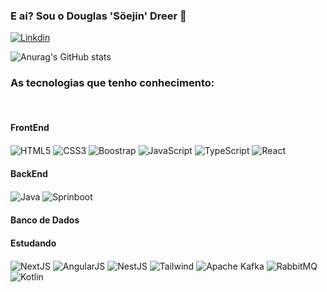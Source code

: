 ### E aí? Sou o Douglas 'Söejin' Dreer 👋

[![Linkdin](https://img.shields.io/badge/LinkedIn-0077B5?style=for-the-badge&logo=linkedin&logoColor=white)](https://www.linkedin.com/in/douglas-dreer)

![Anurag's GitHub stats](https://github-readme-stats.vercel.app/api?username=douglas-dreer&show_icons=true&theme=dracula) 

### As tecnologias que tenho conhecimento:
<div style="display: inline_block">
  <br />
    <h4>FrontEnd</h4>
    <img alt="HTML5" align="center" src="https://img.shields.io/badge/HTML5-E34F26?style=for-the-badge&logo=html5&logoColor=white"/>
    <img alt="CSS3" align="center" src="https://img.shields.io/badge/CSS3-1572B6?style=for-the-badge&logo=css3&logoColor=white"/>
   <img alt="Boostrap" align="center" src="https://img.shields.io/badge/Bootstrap-563D7C?style=for-the-badge&logo=bootstrap&logoColor=white"/>
   <img alt="JavaScript" align="center" src="https://img.shields.io/badge/JavaScript-F7DF1E?style=for-the-badge&logo=javascript&logoColor=black"/>
   <img alt="TypeScript" align="center" src="https://img.shields.io/badge/TypeScript-007ACC?style=for-the-badge&logo=typescript&logoColor=white"/>
  <img alt="React" align="center" src="https://img.shields.io/badge/React-20232A?style=for-the-badge&logo=react&logoColor=61DAFB"/><br />
  
  <h4>BackEnd</h4>
  <img alt="Java" align="center" src="https://img.shields.io/badge/Java-ED8B00?style=for-the-badge&logo=openjdk&logoColor=white"/>
  <img alt="Sprinboot" align="center" src="https://img.shields.io/badge/Spring-6DB33F?style=for-the-badge&logo=spring&logoColor=white"/>
  <h4>Banco de Dados</h4>
  
  <h4>Estudando</h4> 
  <img alt="NextJS" align="center" src="https://img.shields.io/badge/next.js-000000?style=for-the-badge&logo=nextdotjs&logoColor=white"/>
  <img alt="AngularJS" align="center" src="https://img.shields.io/badge/angular.js-%23E23237.svg?style=for-the-badge&logo=angularjs&logoColor=white"/>
  
  <img alt="NestJS" align="center" src="https://img.shields.io/badge/nestjs-%23E0234E.svg?style=for-the-badge&logo=nestjs&logoColor=white"/>
  
  <img alt="Tailwind" align="center" src="https://img.shields.io/badge/Tailwind_CSS-38B2AC?style=for-the-badge&logo=tailwind-css&logoColor=white"/>  

  <img alt="Apache Kafka" align="center" src="https://img.shields.io/badge/Apache%20Kafka-000?style=for-the-badge&logo=apachekafka"/>
  <img alt="RabbitMQ" align="center" src="https://img.shields.io/badge/Rabbitmq-FF6600?style=for-the-badge&logo=rabbitmq&logoColor=white"/>
 
  <img alt="Kotlin" align="center" src="https://img.shields.io/badge/Kotlin-0095D5?&style=for-the-badge&logo=kotlin&logoColor=white"/>
  
</div>

